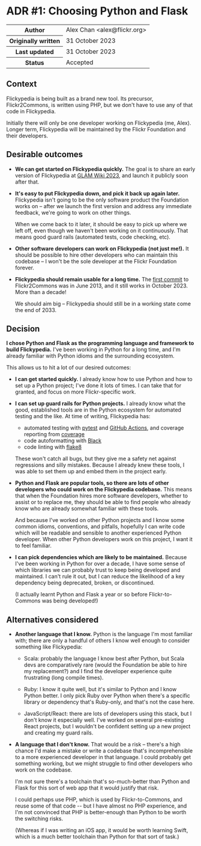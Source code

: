 # ADR #1: Choosing Python and Flask

<table>
  <tr>
    <th>Author</th>
    <td>Alex Chan &lt;alex@flickr.org&gt;</td>
  </tr>
  <tr>
    <th>Originally written</th>
    <td>31 October 2023</td>
  </tr>
  <tr>
    <th>Last updated</th>
    <td>31 October 2023</td>
  </tr>
  <tr>
    <th>Status</th>
    <td>Accepted</td>
  </tr>
</table>

## Context

Flickypedia is being built as a brand new tool.
Its precursor, Flickr2Commons, is written using PHP, but we don't have to use any of that code in Flickypedia.

Initially there will only be one developer working on Flickypedia (me, Alex).
Longer term, Flickypedia will be maintained by the Flickr Foundation and their developers.

## Desirable outcomes

*   **We can get started on Flickypedia quickly.**
    The goal is to share an early version of Flickypedia at [GLAM Wiki 2023](https://meta.wikimedia.org/wiki/GLAM_Wiki_2023), and launch it publicly soon after that.

*   **It's easy to put Flickypedia down, and pick it back up again later.**
    Flickypedia isn't going to be the only software product the Foundation works on – after we launch the first version and address any immediate feedback, we're going to work on other things.

    When we come back to it later, it should be easy to pick up where we left off, even though we haven't been working on it continuously.
    That means good guard rails (automated tests, code checking, etc).

*   **Other software developers can work on Flickypedia (not just me!).**
    It should be possible to hire other developers who can maintain this codebase – I won't be the sole developer at the Flickr Foundation forever.

*   **Flickypedia should remain usable for a long time.**
    The [first commit](https://bitbucket.org/magnusmanske/flickr2commons/commits/245376f66afcf2e761094bbf68035dd0b1830b60) to Flickr2Commons was in June 2013, and it still works in October 2023.
    More than a decade!

    We should aim big – Flickypedia should still be in a working state come the end of 2033.

## Decision

**I chose Python and Flask as the programming language and framework to build Flickypedia.**
I've been working in Python for a long time, and I'm already familiar with Python idioms and the surrounding ecosystem.

This allows us to hit a lot of our desired outcomes:

*   **I can get started quickly.**
    I already know how to use Python and how to set up a Python project; I've done it lots of times.
    I can take that for granted, and focus on more Flickr-specific work.

*   **I can set up guard rails for Python projects.**
    I already know what the good, established tools are in the Python ecosystem for automated testing and the like.
    At time of writing, Flickypedia has:

    *   automated testing with [pytest](https://docs.pytest.org/en/latest/) and [GitHub Actions](https://github.com/features/actions), and coverage reporting from [coverage](https://github.com/nedbat/coveragepy)
    *   code autoformatting with [Black](https://github.com/psf/black)
    *   code linting with [flake8](https://github.com/pycqa/flake8)

    These won't catch all bugs, but they give me a safety net against regressions and silly mistakes.
    Because I already knew these tools, I was able to set them up and embed them in the project early.

*   **Python and Flask are popular tools, so there are lots of other developers who could work on the Flickypedia codebase.**
    This means that when the Foundation hires more software developers, whether to assist or to replace me, they should be able to find people who already know who are already somewhat familiar with these tools.

    And because I've worked on other Python projects and I know some common idioms, conventions, and pitfalls, hopefully I can write code which will be readable and sensible to another experienced Python developer.
    When other Python developers work on this project, I want it to feel familiar.

*   **I can pick dependencies which are likely to be maintained.**
    Because I've been working in Python for over a decade, I have some sense of which libraries we can probably trust to keep being developed and maintained.
    I can't rule it out, but I can reduce the likelihood of a key dependency being deprecated, broken, or discontinued.

    (I actually learnt Python and Flask a year or so before Flickr-to-Commons was being developed!)

## Alternatives considered

*   **Another language that I know.**
    Python is the language I'm most familiar with; there are only a handful of others I know well enough to consider something like Flickypedia:

    -   Scala: probably the language I know best after Python, but Scala devs are comparatively rare (would the Foundation be able to hire my replacement?) and I find the developer experience quite frustrating (long compile times).

    -   Ruby: I know it quite well, but it's similar to Python and I know Python better.
        I only pick Ruby over Python when there's a specific library or dependency that's Ruby-only, and that's not the case here.

    -   JavaScript/React: there are lots of developers using this stack, but I don't know it especially well.
        I've worked on several pre-existing React projects, but I wouldn't be confident setting up a new project and creating my guard rails.

*   **A language that I don't know.**
    That would be a risk – there's a high chance I'd make a mistake or write a codebase that's incomprehensible to a more experienced developer in that language.
    I could probably get something working, but we might struggle to find other developers who work on the codebase.

    I'm not sure there's a toolchain that's so-much-better than Python and Flask for this sort of web app that it would justify that risk.

    I could perhaps use PHP, which is used by Flickr-to-Commons, and reuse some of that code -- but I have almost no PHP experience, and I'm not convinced that PHP is better-enough than Python to be worth the switching risks.

    (Whereas if I was writing an iOS app, it would be worth learning Swift, which is a much better toolchain than Python for that sort of task.)
